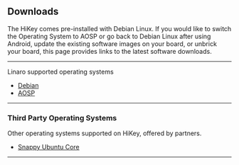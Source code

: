 ## Downloads

The HiKey comes pre-installed with Debian Linux. If you would like to switch the Operating System to AOSP or go back to Debian Linux after using Android, update the existing software images on your board, or unbrick your board, this page provides links to the latest software downloads.

***

Linaro supported operating systems

- [Debian](Debian.md)
- [AOSP](AOSP.md)

***

### Third Party Operating Systems

Other operating systems supported on HiKey, offered by partners.

- [Snappy Ubuntu Core](http://www.lemaker.org/product-hikey-download-54.html)

***
